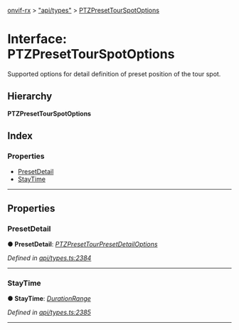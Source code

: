 [onvif-rx](../README.md) > ["api/types"](../modules/_api_types_.md) > [PTZPresetTourSpotOptions](../interfaces/_api_types_.ptzpresettourspotoptions.md)

# Interface: PTZPresetTourSpotOptions

Supported options for detail definition of preset position of the tour spot.

## Hierarchy

**PTZPresetTourSpotOptions**

## Index

### Properties

* [PresetDetail](_api_types_.ptzpresettourspotoptions.md#presetdetail)
* [StayTime](_api_types_.ptzpresettourspotoptions.md#staytime)

---

## Properties

<a id="presetdetail"></a>

###  PresetDetail

**● PresetDetail**: *[PTZPresetTourPresetDetailOptions](_api_types_.ptzpresettourpresetdetailoptions.md)*

*Defined in [api/types.ts:2384](https://github.com/patrickmichalina/onvif-rx/blob/3ab1739/src/api/types.ts#L2384)*

___
<a id="staytime"></a>

###  StayTime

**● StayTime**: *[DurationRange](_api_types_.durationrange.md)*

*Defined in [api/types.ts:2385](https://github.com/patrickmichalina/onvif-rx/blob/3ab1739/src/api/types.ts#L2385)*

___

